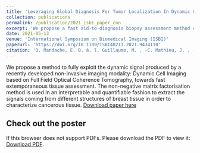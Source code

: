 ```yaml
---
title: 'Leveraging Global Diagnosis For Tumor Localization In Dynamic Cell Imaging Of Breast Cancer Tissue Towards Fast Biopsying'
collection: publications
permalink: /publication/2021_isbi_paper_cnn
excerpt: 'We propose a fast aid-to-diagnosis biopsy assessment method convenient at the point-of-care, on account of both the imaging technique and the algorithm applied. The procedure implies a pipeline of classification and localization of tumors in breast cancer biopsies imaged with a recently developed non-invasive imaging modality: Dynamic Cell Imaging (aka Dynamic Full Field Optical Coherence Tomography). This allows for fast and interpretable extemporaneous cancer detection with high confidence; we obtained a performance of 96% classification accuracy together with a coarse localization of tumors, even so for single isolated invasive cells.'
date: 2021-05-13
venue: 'International Symposium on Biomedical Imaging (ISBI)'
paperurl: 'https://doi.org/10.1109/ISBI48211.2021.9434110'
citation: 'D. Mandache, E. B. à. l. Guillaume, M. . -C. Mathieu, J. . -C. Olivo-Marin and V. Meas-Yedid, "Leveraging Global Diagnosis For Tumor Localization In Dynamic Cell Imaging Of Breast Cancer Tissue Towards Fast Biopsying," <i>2021 IEEE 18th International Symposium on Biomedical Imaging (ISBI)</i>, 2021, pp. 320-323.'
---
```

We propose a method to fully exploit the dynamic signal produced by a recently developed non-invasive imaging modality: Dynamic Cell Imaging based on Full Field Optical Coherence Tomography, towards fast extemporaneous tissue assessment. The non-negative matrix factorisation method is used in an interpretable and quantifiable fashion to extract the signals coming from different structures of breast tissue in order to characterize cancerous tissue.
[Download paper here](http://dmandache.github.io/files/2021_isbi_cnn_article.pdf)

## Check out the poster
                                         
<object data="/files/2021_isbi_cnn_poster.pdf" type="application/pdf" height="100%">
        <p>If this browser does not support PDFs. Please download the PDF to view it: <a href="http://dmandache.github.io/files/2021_isbi_cnn_poster.pdf">Download PDF</a>.</p>
</object>

